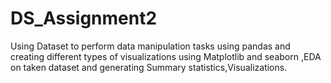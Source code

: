 # DS_Assignment2
Using Dataset to perform data manipulation tasks using pandas and creating  different types of visualizations using Matplotlib and seaborn ,EDA on taken dataset and generating Summary statistics,Visualizations. 

